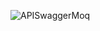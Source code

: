 ![APISwaggerMoq](https://github.com/hebalmert/WebApiAutores/assets/33241592/9d840ec2-7846-467d-9223-670042bb9e71)
